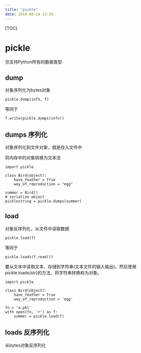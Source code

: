 ```yaml
---
title: "pickle"
date: 2018-08-24 12:39
---
```


[TOC]

# pickle

仅支持Python所有的数据类型



## dump 

对象序列化为bytes对象

`pickle.dump(info, f)`

等同于

`f.write(pickle.dumps(info))`







## dumps 序列化

对象序列化到文件对象，就是存入文件中

将内存中的对象转换为文本流

```
import pickle

class Bird(object):
    have_feather = True
    way_of_reproduction = "egg"

summer = Bird()
# serialize object
picklestring = pickle.dumps(summer)
```





## load

对象反序列化，从文件中读取数据

`pickle.load(f)`

等同于

`pickle.loads(f.read())`



要从文本中读取文本，存储到字符串(文本文件的输入输出)。然后使用pickle.loads(str)的方法，将字符串转换称为对象。

```
import pickle

class Bird(object):
    have_feather = True
    way_of_reproduction = 'egg'

fn = 'a.pkl'
with open(fn, 'r') as f:
    summer = pickle.load(f)
```



## loads 反序列化

从bytes对象反序列化



